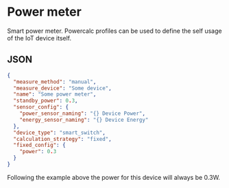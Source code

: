 # Power meter

Smart power meter. Powercalc profiles can be used to define the self usage of the IoT device itself.

## JSON

```json
{
  "measure_method": "manual",
  "measure_device": "Some device",
  "name": "Some power meter",
  "standby_power": 0.3,
  "sensor_config": {
    "power_sensor_naming": "{} Device Power",
    "energy_sensor_naming": "{} Device Energy"
  },
  "device_type": "smart_switch",
  "calculation_strategy": "fixed",
  "fixed_config": {
    "power": 0.3
  }
}
```

Following the example above the power for this device will always be 0.3W.
